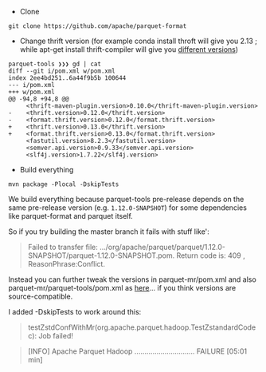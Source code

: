 * Clone

`git clone https://github.com/apache/parquet-format`

* Change thrift version (for example conda install throft will give you 2.13 ; while apt-get install thrift-compiler will give you [different versions](https://packages.ubuntu.com/search?keywords=thrift-compiler&searchon=names))

```
parquet-tools ❯❯❯ gd | cat
diff --git i/pom.xml w/pom.xml
index 2ee4bd251..6a44f9b5b 100644
--- i/pom.xml
+++ w/pom.xml
@@ -94,8 +94,8 @@
     <thrift-maven-plugin.version>0.10.0</thrift-maven-plugin.version>
-    <thrift.version>0.12.0</thrift.version>
-    <format.thrift.version>0.12.0</format.thrift.version>
+    <thrift.version>0.13.0</thrift.version>
+    <format.thrift.version>0.13.0</format.thrift.version>
     <fastutil.version>8.2.3</fastutil.version>
     <semver.api.version>0.9.33</semver.api.version>
     <slf4j.version>1.7.22</slf4j.version>
```

* Build everything
 
 `mvn package -Plocal -DskipTests`
 
We build everything because parquet-tools pre-release depends on the same pre-release version (e.g. `1.12.0-SNAPSHOT`) for some dependencies like parquet-format and parquet itself.
 
So if you try building the master branch it fails with stuff like':
 
 > Failed to transfer file: .../org/apache/parquet/parquet/1.12.0-SNAPSHOT/parquet-1.12.0-SNAPSHOT.pom. Return code is: 409 , ReasonPhrase:Conflict.

Instead you can further tweak the versions in parquet-mr/pom.xml and also parquet-mr/parquet-tools/pom.xml as [here](https://mapr.com/support/s/article/How-to-build-and-use-parquet-tools-to-read-parquet-files)... if you think versions are source-compatible.

I added -DskipTests to work around this:

>   testZstdConfWithMr(org.apache.parquet.hadoop.TestZstandardCodec): Job failed!

> [INFO] Apache Parquet Hadoop .............................. FAILURE [05:01 min]

